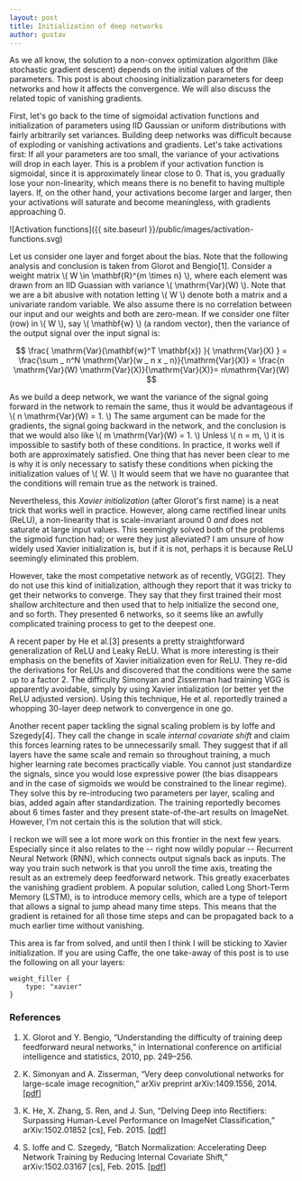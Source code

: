 ```yaml
---
layout: post
title: Initialization of deep networks
author: gustav
---
```


As we all know, the solution to a non-convex optimization algorithm (like
stochastic gradient descent) depends on the initial values of the parameters.
This post is about choosing initialization parameters for deep networks and how
it affects the convergence. We will also discuss the related topic of vanishing
gradients.

First, let's go back to the time of sigmoidal activation functions and
initialization of parameters using IID Gaussian or uniform distributions with fairly
arbitrarily set variances. Building deep networks was difficult because of
exploding or vanishing activations and gradients. Let's take activations first:
If all your parameters are too small, the variance of your activations will
drop in each layer. This is a problem if your activation function is sigmoidal,
since it is approximately linear close to 0. That is, you gradually lose your
non-linearity, which means there is no benefit to having multiple layers. If,
on the other hand, your activations become larger and larger, then your
activations will saturate and become meaningless, with gradients approaching 0.

![Activation functions]({{ site.baseurl }}/public/images/activation-functions.svg)

Let us consider one layer and forget about the bias. Note that the following analysis
and conclusion is taken from Glorot and Bengio[1]. Consider a weight matrix
\\( W \in \mathbf{R}^{m \times n} \\), where each element was drawn from an IID
Guassian with variance \\( \mathrm{Var}(W) \\). Note that we are a bit abusive with notation 
letting \\( W \\) denote both a matrix and a univariate random variable. We
also assume there is no correlation between our input and our weights and both
are zero-mean. If we consider one filter (row) in \\( W \\), say \\( \mathbf{w}
\\) (a random vector), then the variance of the output signal over the input signal is:

$$  
    \frac{ \mathrm{Var}(\mathbf{w}^T \mathbf{x}) }{ \mathrm{Var}(X) } = \frac{\sum _ n^N \mathrm{Var}(w _ n x _ n)}{\mathrm{Var}(X)} = \frac{n \mathrm{Var}(W) \mathrm{Var}(X)}{\mathrm{Var}(X)}= n\mathrm{Var}(W)
$$

As we build a deep network, we want the variance of the signal going forward in
the network to remain the same, thus it would be advantageous if \\( n \mathrm{Var}(W)
= 1. \\) The same argument can be made for the gradients, the signal going
backward in the network, and the conclusion is that we would also like \\( m
\mathrm{Var}(W) = 1. \\) Unless \\( n = m, \\) it is impossible to sastify both
of these conditions. In practice, it works well if both are approximately
satisfied. One thing that has never been clear to me is why it is only
necessary to satisfy these conditions when picking the initialization values of
\\( W. \\) It would seem that we have no guarantee that the conditions will
remain true as the network is trained.

Nevertheless, this *Xavier initialization* (after Glorot's first name) is a neat
trick that works well in practice. However, along came rectified linear units
(ReLU), a non-linearity that is scale-invariant around 0 *and* does not
saturate at large input values. This seemingly solved both of the problems the
sigmoid function had; or were they just alleviated? I am unsure of how widely
used Xavier initialization is, but if it is not, perhaps it is because ReLU
seemingly eliminated this problem.

However, take the most competative network as of recently, VGG[2]. They do not
use this kind of initialization, although they report that it was tricky to get
their networks to converge. They say that they first trained their most shallow
architecture and then used that to help initialize the second one, and so
forth. They presented 6 networks, so it seems like an awfully complicated
training process to get to the deepest one.

A recent paper by He et al.[3] presents a pretty straightforward generalization
of ReLU and Leaky ReLU. What is more interesting is their emphasis on the
benefits of Xavier initialization even for ReLU. They re-did the derivations
for ReLUs and discovered that the conditions were the same up to a factor 2.
The difficulty Simonyan and Zisserman had training VGG is apparently avoidable,
simply by using Xavier intialization (or better yet the ReLU adjusted version).
Using this technique, He et al. reportedly trained a whopping 30-layer deep
network to convergence in one go.

Another recent paper tackling the signal scaling problem is by Ioffe and
Szegedy[4]. They call the change in scale *internal covariate shift* and claim
this forces learning rates to be unnecessarily small. They suggest that if all
layers have the same scale and remain so throughout training, a much higher
learning rate becomes practically viable. You cannot just standardize the
signals, since you would lose expressive power (the bias disappears and in the
case of sigmoids we would be constrained to the linear regime). They solve this
by re-introducing two parameters per layer, scaling and bias, added again after
standardization. The training reportedly becomes about 6 times faster and they
present state-of-the-art results on ImageNet. However, I'm not certain this is
the solution that will stick.

I reckon we will see a lot more work on this frontier in the next few years.
Especially since it also relates to the -- right now wildly popular --
Recurrent Neural Network (RNN), which connects output signals back as inputs.
The way you train such network is that you unroll the time axis, treating the
result as an extremely deep feedforward network. This greatly exacerbates the
vanishing gradient problem. A popular solution, called Long Short-Term Memory
(LSTM), is to introduce memory cells, which are a type of teleport that allows
a signal to jump ahead many time steps. This means that the gradient is
retained for all those time steps and can be propagated back to a much earlier
time without vanishing.

This area is far from solved, and until then I think I will be sticking to
Xavier initialization. If you are using Caffe, the one take-away of this post
is to use the following on all your layers:

```
weight_filler { 
    type: "xavier" 
}
```

### References

 1. X. Glorot and Y. Bengio, “Understanding the difficulty of training deep feedforward neural networks,” in International conference on artificial intelligence and statistics, 2010, pp. 249–256.

 2. K. Simonyan and A. Zisserman, “Very deep convolutional networks for large-scale image recognition,” arXiv preprint arXiv:1409.1556, 2014. [[pdf](http://arxiv.org/pdf/1409.1556v5)]

 3. K. He, X. Zhang, S. Ren, and J. Sun, “Delving Deep into Rectifiers: Surpassing Human-Level Performance on ImageNet Classification,” arXiv:1502.01852 [cs], Feb. 2015. [[pdf](http://arxiv.org/pdf/1502.01852v1)]

 4. S. Ioffe and C. Szegedy, “Batch Normalization: Accelerating Deep Network Training by Reducing Internal Covariate Shift,” arXiv:1502.03167 [cs], Feb. 2015. [[pdf](http://arxiv.org/pdf/1502.03167v2)]




